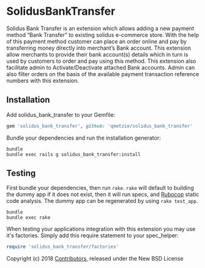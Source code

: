 SolidusBankTransfer
===================

Solidus Bank Transfer is an extension which allows adding a new payment method “Bank Transfer” to existing solidus e-commerce store. With the help of this payment method customer can place an order online and pay by transferring money directly into merchant’s Bank account. This extension allow merchants to provide their bank account(s) details which in turn is used by customers to order and pay using this method. This extension also facilitate admin to Activate/Deactivate attached Bank accounts. Admin can also filter orders on the basis of the available payment transaction reference numbers with this extension.

Installation
------------

Add solidus_bank_transfer to your Gemfile:

```ruby
gem 'solidus_bank_transfer', github: 'qmetzie/solidus_bank_transfer'
```

Bundle your dependencies and run the installation generator:

```shell
bundle
bundle exec rails g solidus_bank_transfer:install
```

Testing
-------

First bundle your dependencies, then run `rake`. `rake` will default to building the dummy app if it does not exist, then it will run specs, and [Rubocop](https://github.com/bbatsov/rubocop) static code analysis. The dummy app can be regenerated by using `rake test_app`.

```shell
bundle
bundle exec rake
```

When testing your applications integration with this extension you may use it's factories.
Simply add this require statement to your spec_helper:

```ruby
require 'solidus_bank_transfer/factories'
```

Copyright (c) 2018 [Contributors](https://github.com/qmetzie/solidus_bank_transfer/graphs/contributors), released under the New BSD License
